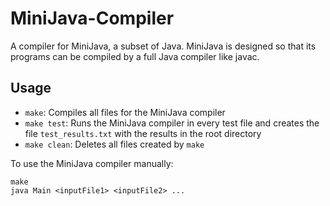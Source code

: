 # MiniJava-Compiler
A compiler for MiniJava, a subset of Java. MiniJava is designed so that its programs can be compiled by a full Java compiler like javac.


## Usage

- `make`: Compiles all files for the MiniJava compiler
- `make test`: Runs the MiniJava compiler in every test file and creates the file `test_results.txt` with the results in the root directory
- `make clean`: Deletes all files created by `make`

To use the MiniJava compiler manually:
```
make
java Main <inputFile1> <inputFile2> ...
```
